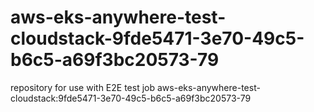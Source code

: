 # aws-eks-anywhere-test-cloudstack-9fde5471-3e70-49c5-b6c5-a69f3bc20573-79
repository for use with E2E test job aws-eks-anywhere-test-cloudstack:9fde5471-3e70-49c5-b6c5-a69f3bc20573-79
